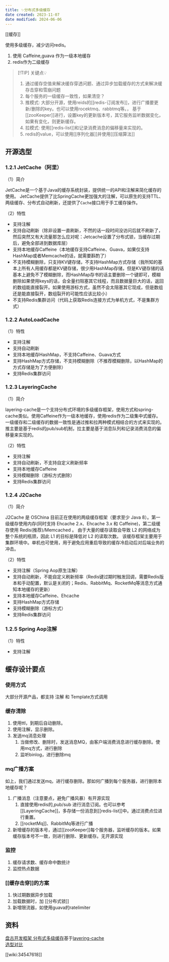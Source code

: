 ```yaml
---
title: ✨分布式多级缓存
date created: 2023-11-07
date modified: 2024-06-06
---
```


[[缓存]]

使用多级缓存，减少访问redis。

1. 使用 Caffeine,guava 作为一级本地缓存
2. redis作为二级缓存

> [!TIP] 关键点💡
>  1. 通过缓存空值来解决缓存穿透问题、通过异步加载缓存的方式来解决缓存击穿和雪崩问题
>  2. 每个服务的一级缓存一致性，如果清空？
> 	 1. 推模式: 大部分开源，使用reids的[[redis-订阅发布]]，进行广播要更新/删除的key。也可以使用rocektmq、rabbtmq等。， 基于[[zooKeeper]]进行，设置key的更新版本号，其它服务监听数据变化，如果有变化，则更新缓存。
> 	 2. 拉模式: 使用[[redis-list]]和记录消费消息的偏移量来实现的。
>  3. redis的value，可以使用[[序列化器]]并使用[[压缩算法]]

## 开源选型

### 1.2.1 JetCache（阿里）

（1）简介

JetCache是一个基于Java的缓存系统封装，提供统一的API和注解来简化缓存的使用。 JetCache提供了比SpringCache更加强大的注解，可以原生的支持TTL、两级缓存、分布式自动刷新，还提供了`Cache`接口用于手工缓存操作。

（2）特性

- 支持注解
- 支持自动刷新（除非设置一直刷新，不然的话一段时间没访问后就不刷新了，然后突然又有大流量那怎么应对呢：Jetcache设置了分布式锁，当缓存过期后，避免全部进到数据库层）
- 支持本地缓存Caffeine（本地缓存支持Caffeine、Guava，如果仅支持HashMap或者Memcache的话，就需要斟酌了）
- 不支持模糊删除，只支持KV键存储，不支持HashMap方式存储（我所知的基本上所有人用缓存都是KV键存储，很少用HashMap存储，但是KV键存储的话基本上避免不了模糊删除，而HashMap存书的话主要删除一个键即可，模糊删除如果使用keys的话，会全量扫阻塞其它线程，而且数据量巨大的话，返回的数组能直接裂开。如果使用游标方式，虽然不会太阻塞其它现成，但是数组还是能直接裂开，数组裂开的可能性应该比较小）
- 不支持Redis集群访问（代码上获取Redis连接方式为单机方式，不是集群方式）

### 1.2.2 AutoLoadCache

（1）特性

- 支持注解
- 支持自动刷新
- 支持本地缓存HashMap，不支持Caffeine、Guava方式
- 支持HashMap方式存储，不支持模糊删除（不推荐模糊删除，以HashMap的方式存储是为了方便删除）
- 支持Redis集群访问

### 1.2.3 LayeringCache

（1）简介

layering-cache是一个支持分布式环境的多级缓存框架，使用方式和spring-cache类似。使用Caffeine作为一级本地缓存，使用redis作为二级集中式缓存。一级缓存和二级缓存的数据一致性是通过推和拉两种模式相结合的方式来实现的。推主要是基于redis的pub/sub机制，拉主要是基于消息队列和记录消费消息的偏移量来实现的。

（2）特性

- 支持注解
- 支持自动刷新，不支持自定义刷新频率
- 支持本地缓存Caffeine
- 支持模糊删除（游标方式删除）
- 支持Redis集群访问

### 1.2.4 J2Cache

（1）简介

J2Cache 是 OSChina 目前正在使用的两级缓存框架（要求至少 Java 8）。第一级缓存使用内存(同时支持 Ehcache 2.x、Ehcache 3.x 和 Caffeine)，第二级缓存使用 Redis(推荐)/Memcached 。 由于大量的缓存读取会导致 L2 的网络成为整个系统的瓶颈，因此 L1 的目标是降低对 L2 的读取次数。 该缓存框架主要用于集群环境中。单机也可使用，用于避免应用重启导致的缓存冷启动后对后端业务的冲击。

（2）特性

- 支持注解（Spring Aop原生注解）
- 支持自动刷新，不能自定义刷新频率（Redis键过期时触发回调，需要Redis版本和手动配置，默认是关闭的；Redis、RabbitMq、RocketMq等消息方式通知本地缓存的更新）
- 支持本地缓存Caffeine、Ehcache
- 支持HashMap方式存储
- 支持模糊删除（游标方式）
- 支持Redis集群访问

### 1.2.5 Spring Aop注解

（1）特性

- 支持注解

## 缓存设计要点

### 使用方式

大部分开源产品，都支持 注解 和 Template方式调用

### 缓存清除

1. 使用ttl，到期后自动删除。
2. 使用注解，显示删除。
3. 发送mq消息处理
	1. 当做修改、删除时，发送消息MQ，由客户端消费消息进行缓存删除。使用mq方式，进行删除
	2. 监听binlog，进行删除mq

### mq广播方案

如上，我们通过发送mq，进行缓存删除。那如何广播到每个服务器，进行删除本地缓存呢？

1. 广播消息（注意要点，避免广播风暴）有开源实现
	1. 直接使用redis的,pub/sub 进行消息订阅。也可以参考[[LayeringCache]]，多存储一份消息到[[redis-list]]中。通过消费点位进行重置。
	2. [[rocketMq]]、RabbitMq等进行广播
2. 新增缓存的版本号，通过[[zooKeeper]]每个服务器，监听缓存的版本。如果缓存版本号不一致，则进行删除、更新缓存。无开源实现

### 监控

1. 缓存请求数、缓存命中数统计
2. 监控热点数据

### [[缓存击穿]]的方案

1. 快过期数据异步加载
2. 加载数据时，加 [[分布式锁]]
3. 新增限流器，如使用guava的ratelimiter

## 资料

[盘古开发框架 分布式多级缓存](https://pangu.pulanit.com/docs/advanced-guide/layering-cache/)基于[layering-cache](https://github.com/xiaolyuh/layering-cache)  
[选型对比](https://codeantenna.com/a/rTiKEdRGVG)

[[wiki:34547618]]
